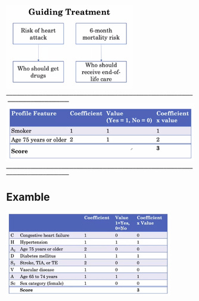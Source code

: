 ![img](https://github.com/AyaKhaledYousef/AI-for-Medicine-Specialization-Coursera/blob/main/AI%20for%20Medicine%20Specialization/2-%20AI%20for%20Medical%20Prognosis/Week%201/images/1.png)
ـــــــــــــــــــــــــــــــــــــــــــــــــــــــــــــــــــــــــــــــــــــــــــــــــــــــــــــــــــــــــــــــــــــــــــــــــــــــــــــــــــ
![img2](https://github.com/AyaKhaledYousef/AI-for-Medicine-Specialization-Coursera/blob/main/AI%20for%20Medicine%20Specialization/2-%20AI%20for%20Medical%20Prognosis/Week%201/images/2.png)
ـــــــــــــــــــــــــــــــــــــــــــــــــــــــــــــــــــــــــــــــــــــــــــــــــــــــــــــــــــــــــــــــــــــــــــــــــــــــــــــــــــ
# Examble 
![img3](https://github.com/AyaKhaledYousef/AI-for-Medicine-Specialization-Coursera/blob/main/AI%20for%20Medicine%20Specialization/2-%20AI%20for%20Medical%20Prognosis/Week%201/images/3.png)

